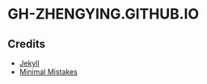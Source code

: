 # GH-ZHENGYING.GITHUB.IO

## Credits

- [Jekyll](http://jekyllrb.com/)
- [Minimal Mistakes](https://mmistakes.github.io/minimal-mistakes/)
